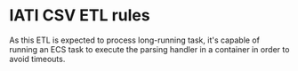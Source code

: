 # IATI CSV ETL rules

As this ETL is expected to process long-running task, it's capable of running an ECS task to execute the parsing handler in a container in order to avoid timeouts.
